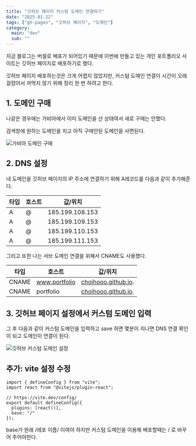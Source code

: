 ```yaml
---
title: "깃허브 페이지 커스텀 도메인 연결하기"
date: "2025-01-22"
tags: ["gh-pages", "깃허브 페이지", "도메인"]
category:
  main: "dev"
  sub: ""
---
```


지금 블로그는 버셀로 배포가 되어있기 때문에 이번에 만들고 있는 개인 포트폴리오 사이트는 깃허브 페이지로 배포하기로 했다.

깃허브 페이지 배포하는것은 크게 어렵지 않았지만, 커스텀 도메인 연결이 시간이 오래걸렸어서 까먹지 않기 위해 정리 한 번 하려고 한다.

## 1. 도메인 구매

나같은 경우에는 가비아에서 이미 도메인을 산 상태여서 새로 구매는 안했다.

검색창에 원하는 도메인을 치고 아직 구매안된 도메인을 사면된다.

![가비아 도메인 구매](/images/깃허브%20페이지%20커스텀%20도메인%20연결하기/1.webp)

## 2. DNS 설정

내 도메인을 깃허브 페이지의 IP 주소에 연결하기 위해 A레코드를 다음과 같이 추가해준다.

| 타입 | 호스트 | 값/위치 |
| --- | --- | --- |
| A | @ | 185.199.108.153 |
| A | @ | 185.199.109.153 |
| A | @ | 185.199.110.153 |
| A | @ | 185.199.111.153 |

그리고 또한 나는 서브 도메인 연결을 위해서 CNAME도 사용했다.

| 타입 | 호스트 | 값/위치 |
| --- | --- | --- |
| CNAME | www.portfolio | [choihooo.github.io](http://choihooo.github.io/). |
| CNAME | portfolio | [choihooo.github.io](http://choihooo.github.io/). |

## 3. 깃허브 페이지 설정에서 커스텀 도메인 입력

그 후 다음과 같이 커스텀 도메인을 입력하고 save 하면 몇분이 지나면 DNS 연결 확인이 되고 도메인이 연결이 된다.

![깃허브 커스텀 도메인 설정](/images/깃허브%20페이지%20커스텀%20도메인%20연결하기/3.webp)


## 추가: vite 설정 수정

```tsx
import { defineConfig } from "vite";
import react from "@vitejs/plugin-react";

// https://vite.dev/config/
export default defineConfig({
  plugins: [react()],
  base: "/"
});
```

base가 원래 /레포 이름/ 이여야 하지만 커스텀 도메인을 이용해 배포할때는 / 로 바꾸어 주어야한다.
